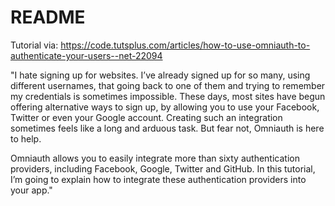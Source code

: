# README

Tutorial via: https://code.tutsplus.com/articles/how-to-use-omniauth-to-authenticate-your-users--net-22094

"I hate signing up for websites. I’ve already signed up for so many, using different usernames, that going back to one of them and trying to remember my credentials is sometimes impossible. These days, most sites have begun offering alternative ways to sign up, by allowing you to use your Facebook, Twitter or even your Google account. Creating such an integration sometimes feels like a long and arduous task. But fear not, Omniauth is here to help.

Omniauth allows you to easily integrate more than sixty authentication providers, including Facebook, Google, Twitter and GitHub. In this tutorial, I’m going to explain how to integrate these authentication providers into your app."
